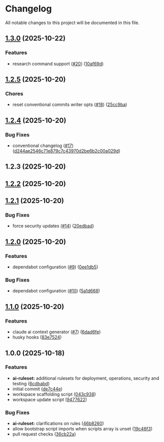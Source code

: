 # Changelog

All notable changes to this project will be documented in this file.

## [1.3.0](https://github.com/forepath/tsef/compare/v1.2.5...v1.3.0) (2025-10-22)


### Features

* research command support ([#20](https://github.com/forepath/tsef/issues/20)) ([10af69d](https://github.com/forepath/tsef/commit/10af69d3a24782885f32195ae7504081cb44e3fc))

## [1.2.5](https://github.com/forepath/tsef/compare/v1.2.4...v1.2.5) (2025-10-20)


### Chores

* reset conventional commits writer opts ([#18](https://github.com/forepath/tsef/issues/18)) ([25cc9ba](https://github.com/forepath/tsef/commit/25cc9ba1f79b67d52f301b3904602f64ff12c219))

## [1.2.4](https://github.com/forepath/tsef/compare/v1.2.3...v1.2.4) (2025-10-20)



### Bug Fixes

- conventional changelog ([#17](https://github.com/forepath/tsef/issues/17)) ([d244ae2546c71e879c7c43970d2be6b2c00a029d](///commit/d244ae2546c71e879c7c43970d2be6b2c00a029d))

## 1.2.3 (2025-10-20)

## [1.2.2](https://github.com/forepath/tsef/compare/v1.2.1...v1.2.2) (2025-10-20)

## [1.2.1](https://github.com/forepath/tsef/compare/v1.2.0...v1.2.1) (2025-10-20)


### Bug Fixes

* force security updates ([#14](https://github.com/forepath/tsef/issues/14)) ([20edbad](https://github.com/forepath/tsef/commit/20edbadacec5c321c00b601c596e130fd09dabb0))

## [1.2.0](https://github.com/forepath/tsef/compare/v1.1.0...v1.2.0) (2025-10-20)


### Features

* dependabot configuration ([#9](https://github.com/forepath/tsef/issues/9)) ([0ee1db5](https://github.com/forepath/tsef/commit/0ee1db513457d0f6ed7a923544b553239def2bd5))


### Bug Fixes

* dependabot configuration ([#10](https://github.com/forepath/tsef/issues/10)) ([5a1d668](https://github.com/forepath/tsef/commit/5a1d668319a15571fdc24f65aa0a9341bc1645ea))

## [1.1.0](https://github.com/forepath/tsef/compare/v1.0.0...v1.1.0) (2025-10-20)


### Features

* claude ai context generator ([#7](https://github.com/forepath/tsef/issues/7)) ([6dad6fe](https://github.com/forepath/tsef/commit/6dad6fe35523395274ba39db8e0bb501d8dbeed2))
* husky hooks ([83e7524](https://github.com/forepath/tsef/commit/83e7524ac71f140672d663e82295c76043d951d0))

## 1.0.0 (2025-10-18)


### Features

* **ai-ruleset:** additional rulesets for deployment, operations, security and testing ([6cdbabd](https://github.com/forepath/tsef/commit/6cdbabd634a848a4806addb23d4a48d661c2eb5a))
* initial commit ([de7c44e](https://github.com/forepath/tsef/commit/de7c44e000bf6e66a4785840d5d07fcb6b893aab))
* workspace scaffolding script ([043c938](https://github.com/forepath/tsef/commit/043c938dcea62f579b5698232f484ea61eb9c534))
* workspace update script ([9477622](https://github.com/forepath/tsef/commit/947762255e16023b82b39f1e8688edbde7127a14))


### Bug Fixes

* **ai-ruleset:** clarifications on rules ([46b8260](https://github.com/forepath/tsef/commit/46b82605ede60ceaaf7f7b6e6915ff42d1ee072d))
* allow bootstrap script imports when scripts array is unset ([19c46f3](https://github.com/forepath/tsef/commit/19c46f3462bb4731257fe6e07dc12a005f9a094e))
* pull request checks ([36cb22a](https://github.com/forepath/tsef/commit/36cb22a830456e429ddb8c419f83347b8325f361))
